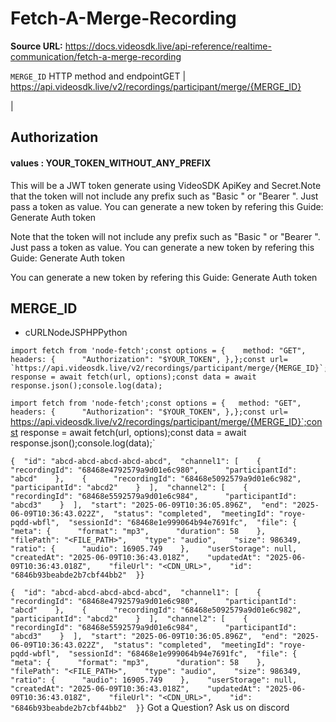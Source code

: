# Fetch-A-Merge-Recording

**Source URL:** https://docs.videosdk.live/api-reference/realtime-communication/fetch-a-merge-recording

`MERGE_ID`
HTTP method and endpointGET | https://api.videosdk.live/v2/recordings/participant/merge/{MERGE_ID}

|

## Authorization

#### values  :    YOUR_TOKEN_WITHOUT_ANY_PREFIX

This will be a JWT token generate using VideoSDK ApiKey and Secret.Note that the token will not include any prefix such as "Basic " or "Bearer ". Just pass a token as value. You can generate a new token by refering this Guide: Generate Auth token

Note that the token will not include any prefix such as "Basic " or "Bearer ". Just pass a token as value. You can generate a new token by refering this Guide: Generate Auth token

You can generate a new token by refering this Guide: Generate Auth token

## MERGE_ID

- cURLNodeJSPHPPython

```
import fetch from 'node-fetch';const options = {	method: "GET",	headers: {		"Authorization": "$YOUR_TOKEN",	},};const url= `https://api.videosdk.live/v2/recordings/participant/merge/{MERGE_ID}`;const response = await fetch(url, options);const data = await response.json();console.log(data);
```

`import fetch from 'node-fetch';const options = {	method: "GET",	headers: {		"Authorization": "$YOUR_TOKEN",	},};const url= `https://api.videosdk.live/v2/recordings/participant/merge/{MERGE_ID}`;const response = await fetch(url, options);const data = await response.json();console.log(data);`
```
{  "id": "abcd-abcd-abcd-abcd-abcd",  "channel1": [    {      "recordingId": "68468e4792579a9d01e6c980",      "participantId": "abcd"    },    {      "recordingId": "68468e5092579a9d01e6c982",      "participantId": "abcd2"    }  ],  "channel2": [    {      "recordingId": "68468e5592579a9d01e6c984",      "participantId": "abcd3"    }  ],  "start": "2025-06-09T10:36:05.896Z",  "end": "2025-06-09T10:36:43.022Z",  "status": "completed",  "meetingId": "roye-pqdd-wbfl",  "sessionId": "68468e1e999064b94e7691fc",  "file": {    "meta": {      "format": "mp3",      "duration": 58    },    "filePath": "<FILE_PATH>",    "type": "audio",    "size": 986349,    "ratio": {      "audio": 16905.749    },    "userStorage": null,    "createdAt": "2025-06-09T10:36:43.018Z",    "updatedAt": "2025-06-09T10:36:43.018Z",    "fileUrl": "<CDN_URL>",    "id": "6846b93beabde2b7cbf44bb2"  }}
```

`{  "id": "abcd-abcd-abcd-abcd-abcd",  "channel1": [    {      "recordingId": "68468e4792579a9d01e6c980",      "participantId": "abcd"    },    {      "recordingId": "68468e5092579a9d01e6c982",      "participantId": "abcd2"    }  ],  "channel2": [    {      "recordingId": "68468e5592579a9d01e6c984",      "participantId": "abcd3"    }  ],  "start": "2025-06-09T10:36:05.896Z",  "end": "2025-06-09T10:36:43.022Z",  "status": "completed",  "meetingId": "roye-pqdd-wbfl",  "sessionId": "68468e1e999064b94e7691fc",  "file": {    "meta": {      "format": "mp3",      "duration": 58    },    "filePath": "<FILE_PATH>",    "type": "audio",    "size": 986349,    "ratio": {      "audio": 16905.749    },    "userStorage": null,    "createdAt": "2025-06-09T10:36:43.018Z",    "updatedAt": "2025-06-09T10:36:43.018Z",    "fileUrl": "<CDN_URL>",    "id": "6846b93beabde2b7cbf44bb2"  }}`
Got a Question? Ask us on discord

